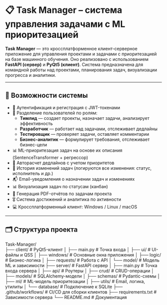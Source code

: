 # 📋 Task Manager – система управления задачами с ML приоритезацией

**Task Manager** — это кроссплатформенное клиент-серверное приложение для управления проектами и задачами с приоритезацией на базе машинного обучения. Оно реализовано с использованием **FastAPI (сервер)** и **PyQt5 (клиент)**. Система предназначена для командной работы над проектами, планирования задач, визуализации прогресса и аналитики.

---

## 🧠 Возможности системы

- 🔐 Аутентификация и регистрация с JWT-токенами
- 👤 Разделение пользователей по ролям:
  - **Тимлид** — создает проекты, назначает задачи, анализирует эффективность
  - **Разработчик** — работает над задачами, отслеживает дедлайны
  - **Тестировщик** — проверяет задачи, оставляет комментарии
  - **Бизнес-аналитик** — формулирует требования, отслеживает бизнес-цели
- 📊 ML-приоритезация задач на основе их описания (SentenceTransformer + регрессор)
- 📅 Авторасчет дедлайнов с учетом приоритетов
- 🔄 История изменений задач (логируются все изменения: статус, исполнитель и др.)
- 📬 Email-уведомления о назначении задач и изменениях
- 📊 Визуализация задач по статусам (канбан)
- 📁 Генерация PDF-отчётов по задачам проекта
- 🎖 Система достижений и аналитика по активности
- 💻 Кроссплатформенный клиент: Windows / Linux / macOS

---

## 🗂️ Структура проекта
Task-Manager/ <br />
├── client/ # PyQt5-клиент
│ ├── main.py # Точка входа
│ ├── ui/ # UI-файлы и QSS
│ ├── windows/ # Основные окна приложения
│ ├── logic/ # Бизнес-логика
│ ├── requests/ # Работа с API
│ └── model/ # Модель ML и зависимости
├── server/ # FastAPI сервер
│ ├── main.py # Точка входа сервера
│ ├── api/ # Роутеры
│ ├── crud/ # CRUD-операции
│ ├── models/ # SQLAlchemy-модели
│ ├── schemas/ # Pydantic-схемы
│ ├── ml/ # ML-модель приоритезации
│ ├── utils/ # Email, логика, утилиты
│ └── database/ # Подключение к SQLite
├── .github/workflows/ # CI/CD для сборки клиентов
├── requirements.txt # Зависимости сервера
└── README.md # Документация



